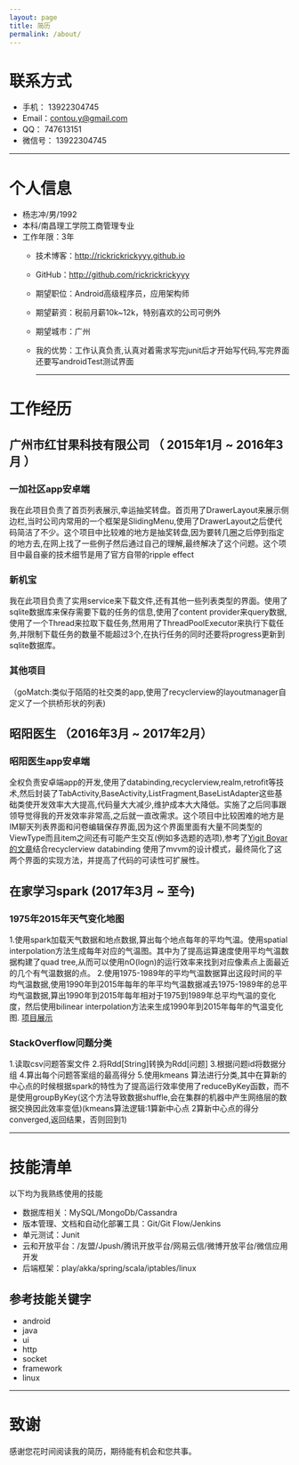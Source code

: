 ```yaml
---
layout: page
title: 简历
permalink: /about/
---
```


# 联系方式

- 手机： 13922304745 
- Email：contou.y@gmail.com
- QQ：   747613151
- 微信号： 13922304745

---

# 个人信息

 - 杨志冲/男/1992
  - 本科/南昌理工学院工商管理专业
   - 工作年限：3年
     - 技术博客：http://rickrickrickyyy.github.io
     - GitHub：http://github.com/rickrickrickyyy
     - 期望职位：Android高级程序员，应用架构师
     - 期望薪资：税前月薪10k~12k，特别喜欢的公司可例外
     - 期望城市：广州
     - 我的优势：工作认真负责,认真对着需求写完junit后才开始写代码,写完界面还要写androidTest测试界面

         ---

# 工作经历

## 广州市红甘果科技有限公司 （ 2015年1月 ~ 2016年3月 ）

### 一加社区app安卓端
我在此项目负责了首页列表展示,幸运抽奖转盘。首页用了DrawerLayout来展示侧边栏,当时公司内常用的一个框架是SlidingMenu,使用了DrawerLayout之后使代码简洁了不少。这个项目中比较难的地方是抽奖转盘,因为要转几圈之后停到指定的地方去,在网上找了一些例子然后通过自己的理解,最终解决了这个问题。这个项目中最自豪的技术细节是用了官方自带的ripple effect    



### 新机宝
我在此项目负责了实用service来下载文件,还有其他一些列表类型的界面。使用了sqlite数据库来保存需要下载的任务的信息,使用了content provider来query数据,使用了一个Thread来拉取下载任务,然用用了ThreadPoolExecutor来执行下载任务,并限制下载任务的数量不能超过3个,在执行任务的同时还要将progress更新到sqlite数据库。


### 其他项目

（goMatch:类似于陌陌的社交类的app,使用了recyclerview的layoutmanager自定义了一个拱桥形状的列表) 

 
## 昭阳医生 （2016年3月 ~ 2017年2月）

### 昭阳医生app安卓端
全权负责安卓端app的开发,使用了databinding,recyclerview,realm,retrofit等技术,然后封装了TabActivity,BaseActivity,ListFragment,BaseListAdapter这些基础类使开发效率大大提高,代码量大大减少,维护成本大大降低。实施了之后同事跟领导觉得我的开发效率非常高,之后就一直改需求。这个项目中比较困难的地方是IM聊天列表界面和问卷编辑保存界面,因为这个界面里面有大量不同类型的ViewType而且item之间还有可能产生交互(例如多选题的选项),参考了[Yigit Boyar的文章](https://realm.io/news/data-binding-android-boyar-mount/)结合recyclerview databinding 使用了mvvm的设计模式，最终简化了这两个界面的实现方法，并提高了代码的可读性可扩展性。

## 在家学习spark (2017年3月 ~ 至今)

### 1975年2015年天气变化地图
1.使用spark加载天气数据和地点数据,算出每个地点每年的平均气温。使用spatial interpolation方法生成每年对应的气温图。其中为了提高运算速度使用平均气温数据构建了quad tree,从而可以使用nO(logn)的运行效率来找到对应像素点上面最近的几个有气温数据的点。
2.使用1975-1989年的平均气温数据算出这段时间的平均气温数据,使用1990年到2015年每年的年平均气温数据减去1975-1989年的总平均气温数据,算出1990年到2015年每年相对于1975到1989年总平均气温的变化度，然后使用bilinear interpolation方法来生成1990年到2015年每年的气温变化图.
[项目展示](https://rickrickrickyyy.github.io/observatory/)

### StackOverflow问题分类
1.读取csv问题答案文件
2.将Rdd[String]转换为Rdd[问题]
3.根据问题id将数据分组
4.算出每个问题答案组的最高得分
5.使用kmeans 算法进行分类,其中在算新的中心点的时候根据spark的特性为了提高运行效率使用了reduceByKey函数，而不是使用groupByKey(这个方法导致数据shuffle,会在集群的机器中产生网络层的数据交换因此效率变低)(kmeans算法逻辑:1算新中心点 2算新中心点的得分converged,返回结果，否则回到1)






---

# 技能清单

以下均为我熟练使用的技能

- 数据库相关：MySQL/MongoDb/Cassandra
- 版本管理、文档和自动化部署工具：Git/Git Flow/Jenkins
- 单元测试：Junit
- 云和开放平台：/友盟/Jpush/腾讯开放平台/网易云信/微博开放平台/微信应用开发
- 后端框架：play/akka/spring/scala/iptables/linux

## 参考技能关键字

- android
- java
- ui
- http
- socket
- framework
- linux

---

# 致谢
感谢您花时间阅读我的简历，期待能有机会和您共事。
